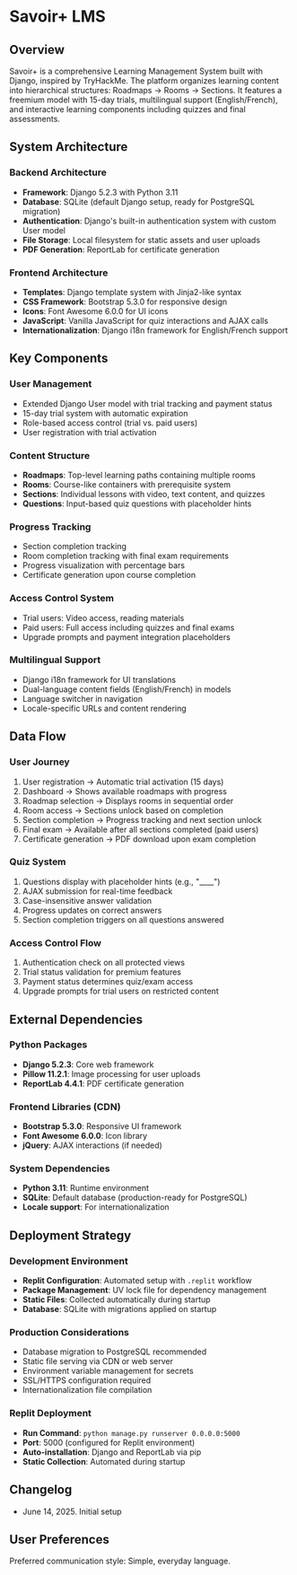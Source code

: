 # Savoir+ LMS

## Overview

Savoir+ is a comprehensive Learning Management System built with Django, inspired by TryHackMe. The platform organizes learning content into hierarchical structures: Roadmaps → Rooms → Sections. It features a freemium model with 15-day trials, multilingual support (English/French), and interactive learning components including quizzes and final assessments.

## System Architecture

### Backend Architecture
- **Framework**: Django 5.2.3 with Python 3.11
- **Database**: SQLite (default Django setup, ready for PostgreSQL migration)
- **Authentication**: Django's built-in authentication system with custom User model
- **File Storage**: Local filesystem for static assets and user uploads
- **PDF Generation**: ReportLab for certificate generation

### Frontend Architecture
- **Templates**: Django template system with Jinja2-like syntax
- **CSS Framework**: Bootstrap 5.3.0 for responsive design
- **Icons**: Font Awesome 6.0.0 for UI icons
- **JavaScript**: Vanilla JavaScript for quiz interactions and AJAX calls
- **Internationalization**: Django i18n framework for English/French support

## Key Components

### User Management
- Extended Django User model with trial tracking and payment status
- 15-day trial system with automatic expiration
- Role-based access control (trial vs. paid users)
- User registration with trial activation

### Content Structure
- **Roadmaps**: Top-level learning paths containing multiple rooms
- **Rooms**: Course-like containers with prerequisite system
- **Sections**: Individual lessons with video, text content, and quizzes
- **Questions**: Input-based quiz questions with placeholder hints

### Progress Tracking
- Section completion tracking
- Room completion tracking with final exam requirements
- Progress visualization with percentage bars
- Certificate generation upon course completion

### Access Control System
- Trial users: Video access, reading materials
- Paid users: Full access including quizzes and final exams
- Upgrade prompts and payment integration placeholders

### Multilingual Support
- Django i18n framework for UI translations
- Dual-language content fields (English/French) in models
- Language switcher in navigation
- Locale-specific URLs and content rendering

## Data Flow

### User Journey
1. User registration → Automatic trial activation (15 days)
2. Dashboard → Shows available roadmaps with progress
3. Roadmap selection → Displays rooms in sequential order
4. Room access → Sections unlock based on completion
5. Section completion → Progress tracking and next section unlock
6. Final exam → Available after all sections completed (paid users)
7. Certificate generation → PDF download upon exam completion

### Quiz System
1. Questions display with placeholder hints (e.g., "____")
2. AJAX submission for real-time feedback
3. Case-insensitive answer validation
4. Progress updates on correct answers
5. Section completion triggers on all questions answered

### Access Control Flow
1. Authentication check on all protected views
2. Trial status validation for premium features
3. Payment status determines quiz/exam access
4. Upgrade prompts for trial users on restricted content

## External Dependencies

### Python Packages
- **Django 5.2.3**: Core web framework
- **Pillow 11.2.1**: Image processing for user uploads
- **ReportLab 4.4.1**: PDF certificate generation

### Frontend Libraries (CDN)
- **Bootstrap 5.3.0**: Responsive UI framework
- **Font Awesome 6.0.0**: Icon library
- **jQuery**: AJAX interactions (if needed)

### System Dependencies
- **Python 3.11**: Runtime environment
- **SQLite**: Default database (production-ready for PostgreSQL)
- **Locale support**: For internationalization

## Deployment Strategy

### Development Environment
- **Replit Configuration**: Automated setup with `.replit` workflow
- **Package Management**: UV lock file for dependency management
- **Static Files**: Collected automatically during startup
- **Database**: SQLite with migrations applied on startup

### Production Considerations
- Database migration to PostgreSQL recommended
- Static file serving via CDN or web server
- Environment variable management for secrets
- SSL/HTTPS configuration required
- Internationalization file compilation

### Replit Deployment
- **Run Command**: `python manage.py runserver 0.0.0.0:5000`
- **Port**: 5000 (configured for Replit environment)
- **Auto-installation**: Django and ReportLab via pip
- **Static Collection**: Automated during startup

## Changelog

- June 14, 2025. Initial setup

## User Preferences

Preferred communication style: Simple, everyday language.